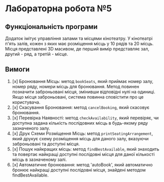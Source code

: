 # Лабораторна робота №5

## Функціональність програми

Додаток імітує управління залами та місцями кінотеатру. 
У кінотеатрі п'ять залів, кожен з яких має розміщення місць у 10 рядів та 20 місць. 
Місця представлені 3D масивом, де перший вимір представляє зал, другий - ряд, а третій - місце.

## Вимоги

1. [x] Бронювання Місць: метод `bookSeats`, який приймає номер залу, номер ряду, номери місць для бронювання. 
   Метод повинен позначити заброньовані місця, змінивши відповідні нулі на одиниці.
   Якщо місця заброньовані, система повинна сповістити про це користувача. 
2. [x] Скасування Бронювання: метод `cancelBooking`, який скасовує бронювання. 
3. [x] Перевірка Наявності: метод `checkAvailability`, який перевіряє, 
   чи доступна задана кількість послідовних місць в будь-якому ряду зазначеного залу. 
4. [x] Друк Схеми Розміщення Місць: метод `printSeatingArrangement`, який друкує схему розміщення місць для даного залу,
   вказуючи заброньовані та доступні місця.
5. [x] Пошук найкращих місць: метод `findBestAvailable`, 
   який знаходить та повертає найкращі доступні послідовні місця для даної кількості місць в зазначеному залі. 
6. [x] Автоматичне бронювання: метод 'autoBook', 
   який автоматично бронює найкращі доступні послідовні місця, знайдені методом findBestAvailable.

